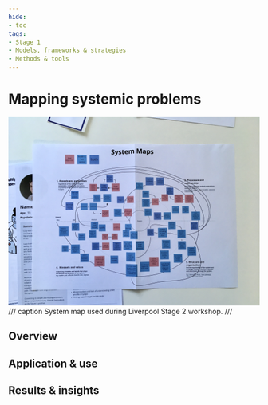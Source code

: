 ```yaml
---
hide: 
- toc
tags:
- Stage 1
- Models, frameworks & strategies
- Methods & tools
---
```


# Mapping systemic problems

![system map](../assets/S2-system-map.jpg)
/// caption
System map used during Liverpool Stage 2 workshop.
///

## Overview

## Application & use

## Results & insights


